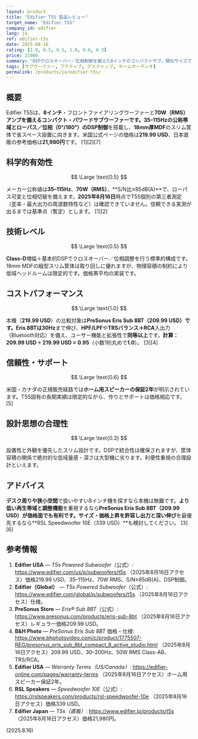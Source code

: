 ```yaml
---
layout: product
title: "Edifier T5S 製品レビュー"
target_name: "Edifier T5S"
company_id: edifier
lang: ja
ref: edifier-t5s
date: 2025-08-16
rating: [2.9, 0.5, 0.5, 1.0, 0.6, 0.3]
price: 21980
summary: "DSPクロスオーバー／位相制御を備えた8インチのコンパクトサブ。類似サイズでは妥当な選択肢です"
tags: [サブウーファー, アクティブ, デスクトップ, ホームオーディオ]
permalink: /products/ja/edifier-t5s/
---
```


## 概要

Edifier T5Sは、**8インチ**・フロントファイアリングウーファーと**70W（RMS）**アンプを備えるコンパクト・パワードサブウーファーです。**35–115Hz**の公称帯域と**ローパス／位相（0°/180°）**の**DSP制御**を搭載し、**18mm厚MDF**のスリム筐体で省スペース設置に向きます。米国公式ページの価格は**219.99 USD**、日本直販の参考価格は**21,980円**です。 [1][2][7]

## 科学的有効性

$$ \Large \text{0.5} $$

メーカー公称値は**35–115Hz**、**70W（RMS）**、**S/N比≥85dB(A)**で、ローパス可変と位相切替を備えます。**2025年8月16日**時点でT5S個別の第三者測定（歪率・最大出力の周波数特性など）は確認できていません。信頼できる実測が出るまでは基準点（暫定）とします。 [1][2]

## 技術レベル

$$ \Large \text{0.5} $$

**Class-D**増幅＋基本的DSPでクロスオーバー／位相調整を行う標準的構成です。18mm MDFの縦型スリム筐体は取り回しに優れますが、物理容積の制約により低域ヘッドルームは限定的です。価格帯平均の実装です。

## コストパフォーマンス

$$ \Large \text{1.0} $$

本機（**219.99 USD**）の比較対象は**PreSonus Eris Sub 8BT（209.99 USD）**です。Eris 8BTは**30Hz**まで伸び、**HPF/LPF**や**TRSバランス＋RCA**入出力（Bluetooth対応）を備え、ユーザー機能と拡張性で**同等以上**です。**計算：209.99 USD ÷ 219.99 USD = 0.95**（小数1桁丸めで**1.0**）。 [3][4]

## 信頼性・サポート

$$ \Large \text{0.6} $$

米国・カナダの正規販売経路では**ホーム用スピーカーの保証2年**が明示されています。T5S固有の長期実績は限定的ながら、作りとサポートは価格相応です。 [5]

## 設計思想の合理性

$$ \Large \text{0.3} $$

設置性と外観を優先したスリム設計です。DSPで統合性は確保されますが、筐体容積の関係で絶対的な低域量感・深さは大型機に劣ります。利便性重視の合理設計といえます。

## アドバイス

**デスク周りや狭小空間**で扱いやすい8インチ機を探すなら本機は無難です。**より低い再生帯域と調整機能**を重視するなら**PreSonus Eris Sub 8BT（209.99 USD）**が価格面でも有利です。サイズ・価格上昇を許容し**出力と深い伸び**を最優先するなら**RSL Speedwoofer 10E（339 USD）**も検討してください。 [3][6]

## 参考情報

1. **Edifier USA** — *T5s Powered Subwoofer*（公式）: https://www.edifier.com/us/p/subwoofers/t5s （2025年8月16日アクセス）価格219.99 USD、35–115Hz、70W RMS、S/N≥85dB(A)、DSP制御。  
2. **Edifier（Global）** — *T5s Powered Subwoofer*（公式）: https://www.edifier.com/global/p/subwoofers/t5s （2025年8月16日アクセス）仕様。  
3. **PreSonus Store** — *Eris® Sub 8BT*（公式）: https://www.presonus.com/products/eris-sub-8bt （2025年8月16日アクセス）レギュラー価格209.99 USD。  
4. **B&H Photo** — *PreSonus Eris Sub 8BT* 価格・仕様: https://www.bhphotovideo.com/c/product/1775507-REG/presonus_eris_sub_8bt_compact_8_active_studio.html （2025年8月16日アクセス）209.99 USD、30–200Hz、50W RMS Class-AB、TRS/RCA。  
5. **Edifier USA** — *Warranty Terms（US/Canada）*: https://edifier-online.com/pages/warranty-terms （2025年8月16日アクセス）ホーム用スピーカー保証2年。  
6. **RSL Speakers** — *Speedwoofer 10E*（公式）: https://rslspeakers.com/products/rsl-speedwoofer-10e （2025年8月16日アクセス）価格339 USD。  
7. **Edifier Japan** — *T5s（直販）*: https://www.edifier.jp/products/t5s （2025年8月16日アクセス）価格21,980円。

(2025.8.16)

